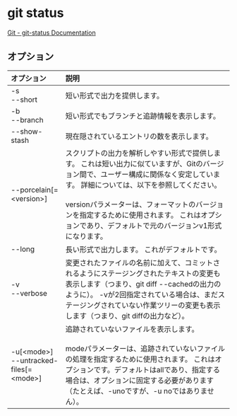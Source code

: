 # git status

[Git - git-status Documentation](https://git-scm.com/docs/git-status)

## オプション

|オプション|説明|
|:--|:--|
|-s<br>--short|短い形式で出力を提供します。|
|-b<br>--branch|短い形式でもブランチと追跡情報を表示します。|
|--show-stash|現在隠されているエントリの数を表示します。|
|--porcelain[=\<version\>]|スクリプトの出力を解析しやすい形式で提供します。 これは短い出力に似ていますが、Gitのバージョン間で、ユーザー構成に関係なく安定しています。 詳細については、以下を参照してください。<br><br>versionパラメーターは、フォーマットのバージョンを指定するために使用されます。 これはオプションであり、デフォルトで元のバージョンv1形式になります。|
|--long|長い形式で出力します。 これがデフォルトです。|
|-v<br>--verbose|変更されたファイルの名前に加えて、コミットされるようにステージングされたテキストの変更も表示します（つまり、git diff --cachedの出力のように）。 -vが2回指定されている場合は、まだステージングされていない作業ツリーの変更も表示します（つまり、git diffの出力など）。|
|-u[\<mode\>]<br>--untracked-files[=\<mode\>]|追跡されていないファイルを表示します。<br><br>modeパラメーターは、追跡されていないファイルの処理を指定するために使用されます。 これはオプションです。デフォルトはallであり、指定する場合は、オプションに固定する必要があります（たとえば、-unoですが、-u noではありません）。|
